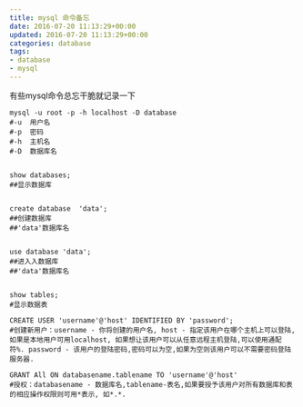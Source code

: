 ```yaml
---
title: mysql 命令备忘
date: 2016-07-20 11:13:29+00:00
updated: 2016-07-20 11:13:29+00:00
categories: database
tags:
- database
- mysql
---
```


有些mysql命令总忘干脆就记录一下

    
    mysql -u root -p -h localhost -D database
    #-u  用户名
    #-p  密码
    #-h  主机名
    #-D  数据库名
    
    
    show databases;
    ##显示数据库
    
    
    create database  'data';
    ##创建数据库
    ##'data'数据库名
    
    
    use database 'data'; 
    ##进入入数据库
    ##'data'数据库名
    
    
    show tables;
    #显示数据表
    
    CREATE USER 'username'@'host' IDENTIFIED BY 'password';
    #创建新用户：username - 你将创建的用户名, host - 指定该用户在哪个主机上可以登陆,如果是本地用户可用localhost, 如果想让该用户可以从任意远程主机登陆,可以使用通配符%. password - 该用户的登陆密码,密码可以为空,如果为空则该用户可以不需要密码登陆服务器.
    
    GRANT All ON databasename.tablename TO 'username'@'host'
    #授权：databasename - 数据库名,tablename-表名,如果要授予该用户对所有数据库和表的相应操作权限则可用*表示, 如*.*.
    
    
    



